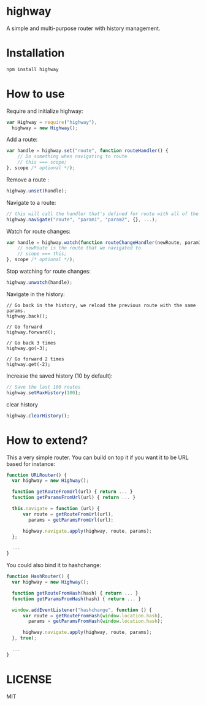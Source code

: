 highway
=============

A simple and multi-purpose router with history management.

Installation
============

```bash
npm install highway
```

How to use
==========

Require and initialize highway:

```js
var Highway = require("highway"),
  highway = new Highway();
```

Add a route:

```js
var handle = highway.set("route", function routeHandler() {
    // Do something when navigating to route
    // this === scope;
}, scope /* optional */);
```

Remove a route :

```js
highway.unset(handle);
```

Navigate to a route:

```js
// this will call the handler that's defined for route with all of the following params
highway.navigate("route", "param1", "param2", {}, ...);
```

Watch for route changes:

```js
var handle = highway.watch(function routeChangeHandler(newRoute, param1, param2, ...) {
    // newRoute is the route that we navigated to
    // scope === this;
}, scope /* optional */);
```

Stop watching for route changes:

```js
highway.unwatch(handle);
```

Navigate in the history:

```
// Go back in the history, we reload the previous route with the same params.
highway.back();

// Go forward
highway.forward();

// Go back 3 times
highway.go(-3);

// Go forward 2 times
highway.get(-2);
```

Increase the saved history (10 by default):

```js
// Save the last 100 routes
highway.setMaxHistory(100);
```

clear history

```js
highway.clearHistory();
```

How to extend?
==============

This a very simple router. You can build on top it if you want it to be URL based for instance:

```js
function URLRouter() {
  var highway = new Highway();

  function getRouteFromUrl(url) { return ... }
  function getParamsFromUrl(url) { return ... }

  this.navigate = function (url) {
      var route = getRouteFromUrl(url),
        params = getParamsFromUrl(url);

      highway.navigate.apply(highway, route, params);
  };

  ...
}
```

You could also bind it to hashchange:

```js
function HashRouter() {
  var highway = new Highway();

  function getRouteFromHash(hash) { return ... }
  function getParamsFromHash(hash) { return ... }

  window.addEventListener("hashchange", function () {
      var route = getRouteFromHash(window.location.hash),
        params = getParamsFromHash(window.location.hash);

      highway.navigate.apply(highway, route, params);
  }, true);

  ...
}
```


LICENSE
=======

MIT
